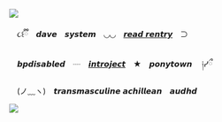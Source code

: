 ![](https://files.catbox.moe/6boz10.png)

　૮꒰ྀི　𝙙𝙖𝙫𝙚　𝙨𝙮𝙨𝙩𝙚𝙢　◡◡　[𝙧𝙚𝙖𝙙 𝙧𝙚𝙣𝙩𝙧𝙮](https://rentry.co/knightofhour)　⊃

 　𝙗𝙥𝙙𝙞𝙨𝙖𝙗𝙡𝙚𝙙　┈　[𝙞𝙣𝙩𝙧𝙤𝙟𝙚𝙘𝙩](https://mspaintadventures.fandom.com/wiki/Dave_Strider)　★　𝙥𝙤𝙣𝙮𝙩𝙤𝙬𝙣 　༏ᓯྀ

  　(ノ﹏ヽ)　𝙩𝙧𝙖𝙣𝙨𝙢𝙖𝙨𝙘𝙪𝙡𝙞𝙣𝙚 𝙖𝙘𝙝𝙞𝙡𝙡𝙚𝙖𝙣　𝙖𝙪𝙙𝙝𝙙

![](https://files.catbox.moe/wdr3b3.png)
